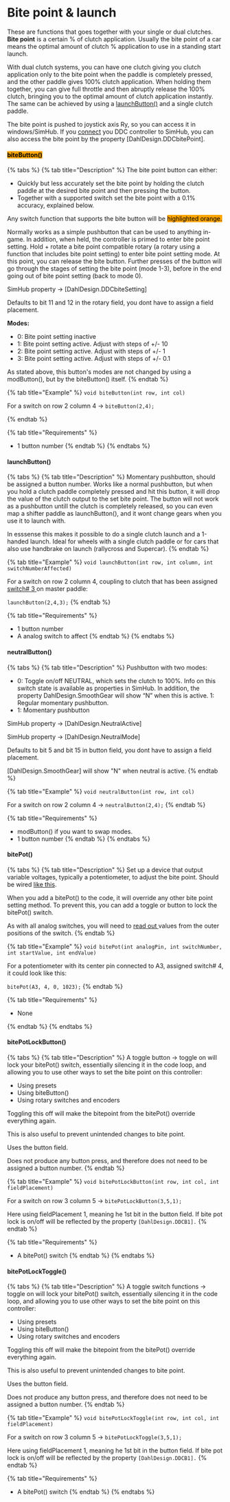 # Bite point & launch

These are functions that goes together with your single or dual clutches. **Bite point** is a certain % of clutch application. Usually the bite point of a car means the optimal amount of clutch % application to use in a standing start launch.&#x20;

With dual clutch systems, you can have one clutch giving you clutch application only to the bite point when the paddle is completely pressed, and the other paddle gives 100% clutch application. When holding them together, you can give full throttle and then abruptly release the 100% clutch, bringing you to the optimal amount of clutch application instantly. The same can be achieved by using a [launchButton()](bite-point-and-launch.md#launchbutton) and a single clutch paddle.&#x20;

The bite point is pushed to joystick axis Ry, so you can access it in windows/SimHub. If you [connect](../../4.-advanced-features/connect-to-simhub.md) you DDC controller to SimHub, you can also access the bite point by the property \[DahlDesign.DDCbitePoint].&#x20;

#### <mark style="background-color:orange;">biteButton()</mark>

{% tabs %}
{% tab title="Description" %}
The bite point button can either:

* Quickly but less accurately set the bite point by holding the clutch paddle at the desired bite point and then pressing the button.&#x20;
* Together with a supported switch set the bite point with a 0.1% accuracy, explained below.

Any switch function that supports the bite button will be <mark style="background-color:orange;">highlighted orange.</mark>

Normally works as a simple pushbutton that can be used to anything in-game. In addition, when held, the controller is primed to enter bite point setting. Hold + rotate a bite point compatible rotary (a rotary using a function that includes bite point setting) to enter bite point setting mode. At this point, you can release the bite button. Further presses of the button will go through the stages of setting the bite point (mode 1-3), before in the end going out of bite point setting (back to mode 0).&#x20;

SimHub property -> \[DahlDesign.DDCbiteSetting]

Defaults to bit 11 and 12 in the rotary field, you dont have to assign a field placement.&#x20;

**Modes:**

* 0: Bite point setting inactive
* 1: Bite point setting active. Adjust with steps of +/- 10
* 2: Bite point setting active. Adjust with steps of +/- 1
* 3: Bite point setting active. Adjust with steps of +/- 0.1

As stated above, this button's modes are not changed by using a modButton(), but by the biteButton() itself.&#x20;
{% endtab %}

{% tab title="Example" %}
`void biteButton(int row, int col)`

For a switch on row 2 column 4 -> `biteButton(2,4);`


{% endtab %}

{% tab title="Requirements" %}
* 1 button number
{% endtab %}
{% endtabs %}

#### launchButton()

{% tabs %}
{% tab title="Description" %}
Momentary pushbutton, should be assigned a button number. Works like a normal pushbutton, but when you hold a clutch paddle completely pressed and hit this button, it will drop the value of the clutch output to the set bite point. The button will not work as a pushbutton untill the clutch is completely released, so you can even map a shifter paddle as launchButton(), and it wont change gears when you use it to launch with.

In esssense this makes it possible to do a single clutch launch and a 1-handed launch. Ideal for wheels with a single clutch paddle or for cars that also use handbrake on launch (rallycross and Supercar).&#x20;
{% endtab %}

{% tab title="Example" %}
`void launchButton(int row, int column, int switchNumberAffected)`

For a switch on row 2 column 4, coupling to clutch that has been assigned[ switch# 3 ](../../1.-project-planning/analog-inputs.md)on master paddle:

`launchButton(2,4,3);`
{% endtab %}

{% tab title="Requirements" %}
* 1 button number
* A analog switch to affect
{% endtab %}
{% endtabs %}

#### neutralButton()

{% tabs %}
{% tab title="Description" %}
Pushbutton with two modes:

* 0: Toggle on/off NEUTRAL, which sets the clutch to 100%. Info on this switch state is available as properties in SimHub. In addition, the property DahlDesign.SmoothGear will show “N” when this is active. 1: Regular momentary pushbutton.
* 1: Momentary pushbutton

SimHub property -> \[DahlDesign.NeutralActive]

SimHub property -> \[DahlDesign.NeutralMode]

Defaults to bit 5 and bit 15 in button field, you dont have to assign a field placement.

\[DahlDesign.SmoothGear] will show "N" when neutral is active.&#x20;
{% endtab %}

{% tab title="Example" %}
`void neutralButton(int row, int col)`

For a switch on row 2 column 4 -> `neutralButton(2,4);`
{% endtab %}

{% tab title="Requirements" %}
* modButton() if you want to swap modes.
* 1 button number
{% endtab %}
{% endtabs %}

#### bitePot()

{% tabs %}
{% tab title="Description" %}
Set up a device that output variable voltages, typically a potentiometer, to adjust the bite point. Should be wired [like this](../../2.-wiring/analog-wiring.md).&#x20;

When you add a bitePot() to the code, it will override any other bite point setting method. To prevent this, you can add a toggle or button to lock the bitePot() switch.

As with all analog switches, you will need to [read out ](../../1.-project-planning/analog-inputs.md#reading-a-value)values from the outer positions of the switch.&#x20;
{% endtab %}

{% tab title="Example" %}
`void bitePot(int analogPin, int switchNumber, int startValue, int endValue)`

For a potentiometer with its center pin connected to A3, assigned switch# 4, it could look like this:

`bitePot(A3, 4, 0, 1023);`
{% endtab %}

{% tab title="Requirements" %}
* None


{% endtab %}
{% endtabs %}

#### bitePotLockButton()

{% tabs %}
{% tab title="Description" %}
A toggle button -> toggle on will lock your bitePot() switch, essentially silencing it in the code loop, and allowing you to use other ways to set the bite point on this controller:

* Using presets
* Using biteButton()
* Using rotary switches and encoders

Toggling this off will make the bitepoint from the bitePot() override everything again.&#x20;

This is also useful to prevent unintended changes to bite point.&#x20;

Uses the button field.

Does not produce any button press, and therefore does not need to be assigned a button number.&#x20;
{% endtab %}

{% tab title="Example" %}
`void bitePotLockButton(int row, int col, int fieldPlacement)`

For a switch on row 3 column 5 -> `bitePotLockButton(3,5,1);`

Here using fieldPlacement 1, meaning he 1st bit in the button field. If bite pot lock is on/off will be reflected by the property `[DahlDesign.DDCB1].`&#x20;
{% endtab %}

{% tab title="Requirements" %}
* A bitePot() switch
{% endtab %}
{% endtabs %}

#### bitePotLockToggle()

{% tabs %}
{% tab title="Description" %}
A toggle switch functions -> toggle on will lock your bitePot() switch, essentially silencing it in the code loop, and allowing you to use other ways to set the bite point on this controller:

* Using presets
* Using biteButton()
* Using rotary switches and encoders

Toggling this off will make the bitepoint from the bitePot() override everything again.&#x20;

This is also useful to prevent unintended changes to bite point.&#x20;

Uses the button field.

Does not produce any button press, and therefore does not need to be assigned a button number.&#x20;
{% endtab %}

{% tab title="Example" %}
`void bitePotLockToggle(int row, int col, int fieldPlacement)`

For a switch on row 3 column 5 -> `bitePotLockToggle(3,5,1);`

Here using fieldPlacement 1, meaning he 1st bit in the button field. If bite pot lock is on/off will be reflected by the property `[DahlDesign.DDCB1].`&#x20;
{% endtab %}

{% tab title="Requirements" %}
* A bitePot() switch
{% endtab %}
{% endtabs %}
